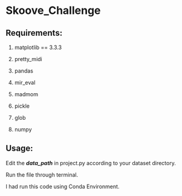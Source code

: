 # Skoove_Challenge

## Requirements:

1. matplotlib == 3.3.3

1. pretty_midi

1. pandas

1. mir_eval

1. madmom

1. pickle


1. glob

1. numpy



## Usage:


Edit the **_data_path_** in project.py according to your dataset directory.


Run the file through terminal.

I had run this code using Conda Environment.



